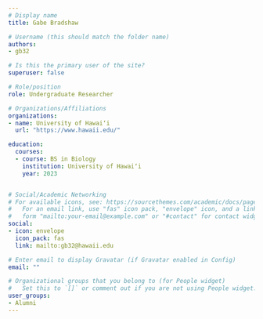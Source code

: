 ```yaml
---
# Display name
title: Gabe Bradshaw

# Username (this should match the folder name)
authors:
- gb32

# Is this the primary user of the site?
superuser: false

# Role/position
role: Undergraduate Researcher

# Organizations/Affiliations
organizations:
- name: University of Hawaiʻi
  url: "https://www.hawaii.edu/"

education:
  courses:
  - course: BS in Biology
    institution: University of Hawaiʻi
    year: 2023


# Social/Academic Networking
# For available icons, see: https://sourcethemes.com/academic/docs/page-builder/#icons
#   For an email link, use "fas" icon pack, "envelope" icon, and a link in the
#   form "mailto:your-email@example.com" or "#contact" for contact widget.
social:
- icon: envelope
  icon_pack: fas
  link: mailto:gb32@hawaii.edu

# Enter email to display Gravatar (if Gravatar enabled in Config)
email: ""

# Organizational groups that you belong to (for People widget)
#   Set this to `[]` or comment out if you are not using People widget.
user_groups:
- Alumni
---
```



